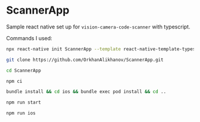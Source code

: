 # ScannerApp
Sample react native set up for `vision-camera-code-scanner` with typescript. 

Commands I used:

```bash
npx react-native init ScannerApp --template react-native-template-typescript
```


```bash
git clone https://github.com/OrkhanAlikhanov/ScannerApp.git

cd ScannerApp
```

```bash
npm ci

bundle install && cd ios && bundle exec pod install && cd ..

npm run start

npm run ios
```
